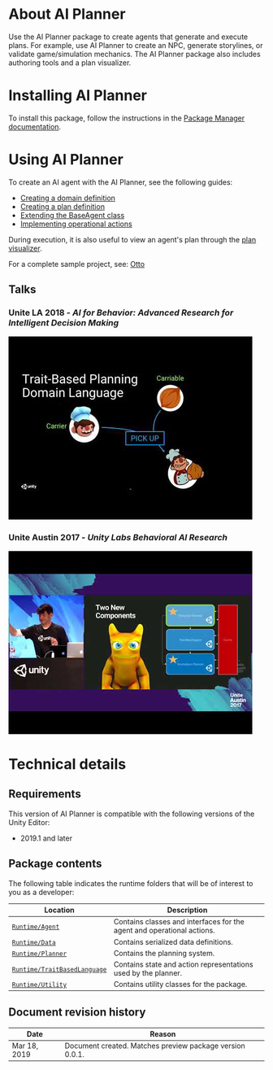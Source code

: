 # About AI Planner

Use the AI Planner package to create agents that generate and execute plans. For example, use AI Planner to create an NPC, generate storylines, or validate game/simulation mechanics. The AI Planner package also includes authoring tools and a plan visualizer.


# Installing AI Planner

To install this package, follow the instructions in the [Package Manager documentation](https://docs.unity3d.com/Packages/com.unity.package-manager-ui@latest/index.html). 


# Using AI Planner
To create an AI agent with the AI Planner, see the following guides:
* [Creating a domain definition](DomainDefinition.md)
* [Creating a plan definition](PlanDefinition.md)
* [Extending the BaseAgent class](BaseAgent.md)
* [Implementing operational actions](OperationalActions.md)

During execution, it is also useful to view an agent's plan through the [plan visualizer](PlanVisualizer.md).

For a complete sample project, see: [Otto](https://github.com/Unity-Technologies/otto) 


## Talks
### Unite LA 2018 - _AI for Behavior: Advanced Research for Intelligent Decision Making_
[![Unite LA 2018](images/UniteLA.png)](https://www.youtube.com/watch?v=ZdN8dDa0ff4)

### Unite Austin 2017 - _Unity Labs Behavioral AI Research_
[![Unite Austin 2017](images/UniteAustin.png)](https://www.youtube.com/watch?v=78nhJNPS0vA)


# Technical details
## Requirements

This version of AI Planner is compatible with the following versions of the Unity Editor:
* 2019.1 and later 


## Package contents

The following table indicates the runtime folders that will be of interest to you as a developer:

|Location|Description|
|---|---|
|[`Runtime/Agent`](../Runtime/Agent)|Contains classes and interfaces for the agent and operational actions.|
|[`Runtime/Data`](../Runtime/Data)|Contains serialized data definitions.|
|[`Runtime/Planner`](../Runtime/Planner)|Contains the planning system.|
|[`Runtime/TraitBasedLanguage`](../Runtime/TraitBasedLanguage)|Contains state and action representations used by the planner.|
|[`Runtime/Utility`](../Runtime/Utility)|Contains utility classes for the package.|


## Document revision history
 
|Date|Reason|
|---|---|
|Mar 18, 2019|Document created. Matches preview package version 0.0.1.|